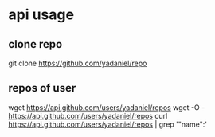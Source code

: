# api usage

## clone repo
git clone https://github.com/yadaniel/repo

## repos of user
wget https://api.github.com/users/yadaniel/repos
wget -O - https://api.github.com/users/yadaniel/repos
curl https://api.github.com/users/yadaniel/repos | grep '"name":'

